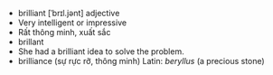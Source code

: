 - brilliant	[ˈbrɪl.jənt]	adjective
- Very intelligent or impressive
- Rất thông minh, xuất sắc
- brillant
- She had a brilliant idea to solve the problem.
- brilliance (sự rực rỡ, thông minh)	Latin: *beryllus* (a precious stone)